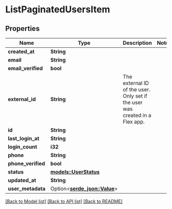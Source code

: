 # ListPaginatedUsersItem

## Properties

Name | Type | Description | Notes
------------ | ------------- | ------------- | -------------
**created_at** | **String** |  | 
**email** | **String** |  | 
**email_verified** | **bool** |  | 
**external_id** | **String** | The external ID of the user. Only set if the user was created in a Flex app. | 
**id** | **String** |  | 
**last_login_at** | **String** |  | 
**login_count** | **i32** |  | 
**phone** | **String** |  | 
**phone_verified** | **bool** |  | 
**status** | [**models::UserStatus**](UserStatus.md) |  | 
**updated_at** | **String** |  | 
**user_metadata** | Option<[**serde_json::Value**](.md)> |  | 

[[Back to Model list]](../README.md#documentation-for-models) [[Back to API list]](../README.md#documentation-for-api-endpoints) [[Back to README]](../README.md)


